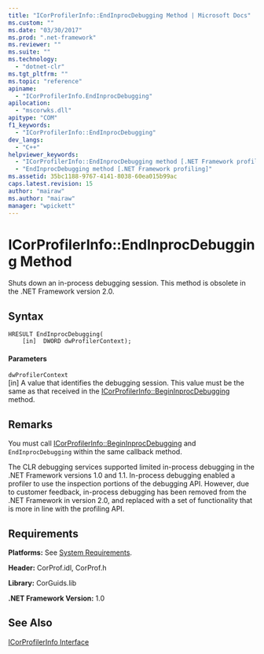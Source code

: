 ```yaml
---
title: "ICorProfilerInfo::EndInprocDebugging Method | Microsoft Docs"
ms.custom: ""
ms.date: "03/30/2017"
ms.prod: ".net-framework"
ms.reviewer: ""
ms.suite: ""
ms.technology: 
  - "dotnet-clr"
ms.tgt_pltfrm: ""
ms.topic: "reference"
apiname: 
  - "ICorProfilerInfo.EndInprocDebugging"
apilocation: 
  - "mscorwks.dll"
apitype: "COM"
f1_keywords: 
  - "ICorProfilerInfo::EndInprocDebugging"
dev_langs: 
  - "C++"
helpviewer_keywords: 
  - "ICorProfilerInfo::EndInprocDebugging method [.NET Framework profiling]"
  - "EndInprocDebugging method [.NET Framework profiling]"
ms.assetid: 35bc1188-9767-4141-8038-60ea015b99ac
caps.latest.revision: 15
author: "mairaw"
ms.author: "mairaw"
manager: "wpickett"
---
```

# ICorProfilerInfo::EndInprocDebugging Method
Shuts down an in-process debugging session. This method is obsolete in the .NET Framework version 2.0.  
  
## Syntax  
  
```  
HRESULT EndInprocDebugging(  
    [in]  DWORD dwProfilerContext);  
```  
  
#### Parameters  
 `dwProfilerContext`  
 [in] A value that identifies the debugging session. This value must be the same as that received in the [ICorProfilerInfo::BeginInprocDebugging](../../../../docs/framework/unmanaged-api/profiling/icorprofilerinfo-begininprocdebugging-method.md) method.  
  
## Remarks  
 You must call [ICorProfilerInfo::BeginInprocDebugging](../../../../docs/framework/unmanaged-api/profiling/icorprofilerinfo-begininprocdebugging-method.md) and `EndInprocDebugging` within the same callback method.  
  
 The CLR debugging services supported limited in-process debugging in the .NET Framework versions 1.0 and 1.1. In-process debugging enabled a profiler to use the inspection portions of the debugging API. However, due to customer feedback, in-process debugging has been removed from the .NET Framework in version 2.0, and replaced with a set of functionality that is more in line with the profiling API.  
  
## Requirements  
 **Platforms:** See [System Requirements](../../../../docs/framework/get-started/system-requirements.md).  
  
 **Header:** CorProf.idl, CorProf.h  
  
 **Library:** CorGuids.lib  
  
 **.NET Framework Version:** 1.0  
  
## See Also  
 [ICorProfilerInfo Interface](../../../../docs/framework/unmanaged-api/profiling/icorprofilerinfo-interface.md)